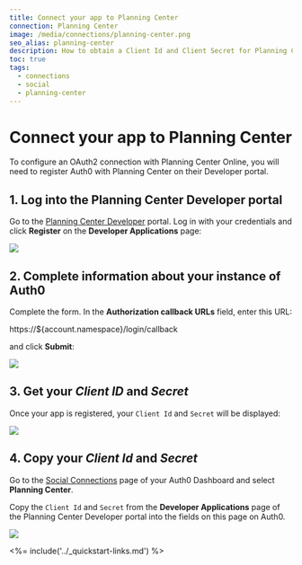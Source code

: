 ```yaml
---
title: Connect your app to Planning Center
connection: Planning Center
image: /media/connections/planning-center.png
seo_alias: planning-center
description: How to obtain a Client Id and Client Secret for Planning Center.
toc: true
tags:
  - connections
  - social
  - planning-center
---
```


# Connect your app to Planning Center

To configure an OAuth2 connection with Planning Center Online, you will need to register Auth0 with Planning Center on their Developer portal.

## 1. Log into the Planning Center Developer portal

Go to the [Planning Center Developer](https://api.planningcenteronline.com/) portal. Log in with your credentials and click **Register** on the **Developer Applications** page:

![](/media/articles/connections/social/planning-center/planning-center-api-1.png)

## 2. Complete information about your instance of Auth0

Complete the form. In the **Authorization callback URLs** field, enter this URL:

  https://${account.namespace}/login/callback

and click **Submit**:

![](/media/articles/connections/social/planning-center/planning-center-api-2.png)

## 3. Get your *Client ID* and *Secret*

Once your app is registered, your `Client Id` and `Secret` will be displayed:

![](/media/articles/connections/social/planning-center/planning-center-api-3.png)

## 4. Copy your *Client Id* and *Secret*

Go to the [Social Connections](${manage_url}/#/connections/social) page of your Auth0 Dashboard and select **Planning Center**.

Copy the `Client Id` and `Secret` from the **Developer Applications** page of the Planning Center Developer portal into the fields on this page on Auth0.

![](/media/articles/connections/social/planning-center/planning-center-api-4.png)

<%= include('../_quickstart-links.md') %>

